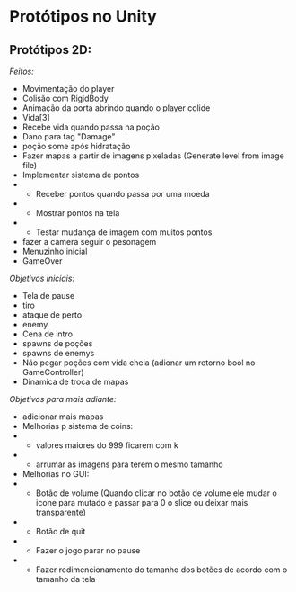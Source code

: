 # Protótipos no Unity

## Protótipos 2D:

*Feitos:*
- Movimentação do player
- Colisão com RigidBody
- Animação da porta abrindo quando o player colide
- Vida\[3\]
- Recebe vida quando passa na poção
- Dano para tag "Damage"
- poção some após hidratação
- Fazer mapas a partir de imagens pixeladas (Generate level from image file)
- Implementar sistema de pontos
- - Receber pontos quando passa por uma moeda
- - Mostrar pontos na tela                      
- - Testar mudança de imagem com muitos pontos  
- fazer a camera seguir o pesonagem
- Menuzinho inicial
- GameOver

*Objetivos iniciais:*
- Tela de pause
- tiro
- ataque de perto
- enemy
- Cena de intro
- spawns de poções
- spawns de enemys
- Não pegar poções com vida cheia (adionar um retorno bool no GameController)
- Dinamica de troca de mapas

*Objetivos para mais adiante:*
- adicionar mais mapas
- Melhorias p sistema de coins:
- - valores maiores do 999 ficarem com k
- - arrumar as imagens para terem o mesmo tamanho
- Melhorias no GUI:
- - Botão de volume (Quando clicar no botão de volume ele mudar o icone para mutado e passar para 0 o slice ou deixar mais transparente)
- - Botão de quit
- - Fazer o jogo parar no pause
- - Fazer redimencionamento do tamanho dos botões de acordo com o tamanho da tela
